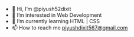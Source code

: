 - 👋 Hi, I’m @piyush52dixit
- 👀 I’m interested in Web Development
- 🌱 I’m currently learning HTML | CSS
- 📫 How to reach me piyushdixit567@gmail.com

<!---
piyush52dixit/piyush52dixit is a ✨ special ✨ repository because its `README.md` (this file) appears on your GitHub profile.
You can click the Preview link to take a look at your changes.
--->
